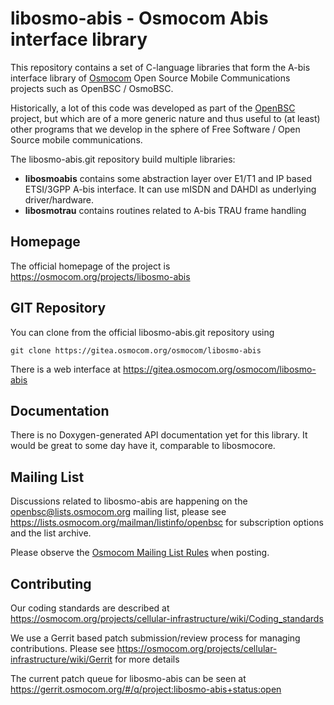 libosmo-abis - Osmocom Abis interface library
=============================================

This repository contains a set of C-language libraries that form the
A-bis interface library of [Osmocom](https://osmocom.org/) Open Source
Mobile Communications projects such as OpenBSC / OsmoBSC.

Historically, a lot of this code was developed as part of the
[OpenBSC](https://osmocom.org/projects/openbsc) project, but which are
of a more generic nature and thus useful to (at least) other programs
that we develop in the sphere of Free Software / Open Source mobile
communications.

The libosmo-abis.git repository build multiple libraries:

* **libosmoabis** contains some abstraction layer over E1/T1 and IP
  based ETSI/3GPP A-bis interface. It can use mISDN and DAHDI as
  underlying driver/hardware.
* **libosmotrau** contains routines related to A-bis TRAU frame handling

Homepage
--------

The official homepage of the project is
<https://osmocom.org/projects/libosmo-abis>

GIT Repository
--------------

You can clone from the official libosmo-abis.git repository using

	git clone https://gitea.osmocom.org/osmocom/libosmo-abis

There is a web interface at <https://gitea.osmocom.org/osmocom/libosmo-abis>

Documentation
-------------

There is no Doxygen-generated API documentation yet for this library. It
would be great to some day have it, comparable to libosmocore.

Mailing List
------------

Discussions related to libosmo-abis are happening on the
openbsc@lists.osmocom.org mailing list, please see
<https://lists.osmocom.org/mailman/listinfo/openbsc> for subscription
options and the list archive.

Please observe the [Osmocom Mailing List
Rules](https://osmocom.org/projects/cellular-infrastructure/wiki/Mailing_List_Rules)
when posting.

Contributing
------------

Our coding standards are described at
<https://osmocom.org/projects/cellular-infrastructure/wiki/Coding_standards>

We use a Gerrit based patch submission/review process for managing
contributions.  Please see
<https://osmocom.org/projects/cellular-infrastructure/wiki/Gerrit> for
more details

The current patch queue for libosmo-abis can be seen at
<https://gerrit.osmocom.org/#/q/project:libosmo-abis+status:open>
